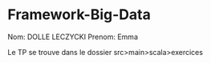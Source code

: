 # Framework-Big-Data

Nom: DOLLE LECZYCKI
Prenom: Emma

Le TP se trouve dans le dossier src>main>scala>exercices
